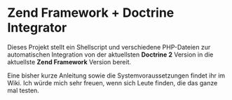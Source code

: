 # Zend Framework + Doctrine Integrator #

Dieses Projekt stellt ein Shellscript und verschiedene PHP-Dateien zur automatischen Integration von der aktuellsten **Doctrine 2** Version in die aktuellste **Zend Framework** Version bereit.

Eine bisher kurze Anleitung sowie die Systemvoraussetzungen findet ihr im Wiki. Ich würde mich sehr freuen, wenn sich Leute finden, die das ganze mal testen.